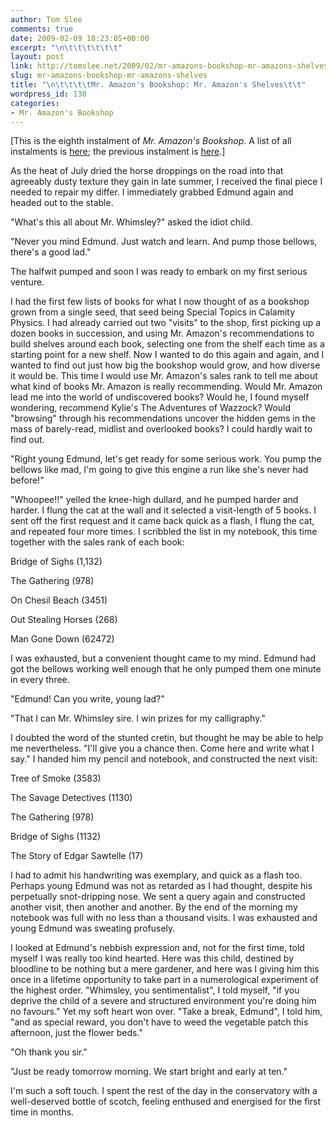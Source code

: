 ```yaml
---
author: Tom Slee
comments: true
date: 2009-02-09 18:23:05+00:00
excerpt: "\n\t\t\t\t\t\t"
layout: post
link: http://tomslee.net/2009/02/mr-amazons-bookshop-mr-amazons-shelves.html
slug: mr-amazons-bookshop-mr-amazons-shelves
title: "\n\t\t\t\tMr. Amazon's Bookshop: Mr. Amazon's Shelves\t\t"
wordpress_id: 130
categories:
- Mr. Amazon's Bookshop
---
```



				

[This is the eighth instalment of _Mr. Amazon's Bookshop_. A list of all instalments is [here](http://whimsley.typepad.com/whimsley/2008/12/mr-amazons-bookshop.html); the previous instalment is [here](http://whimsley.typepad.com/whimsley/2009/02/mr-amazons-bookshop-down-with-gatekeepers.html).]  


  


As the heat of July dried the horse droppings on the road into that agreeably dusty texture they gain in late summer, I received the final piece I needed to repair my differ. I immediately grabbed Edmund again and headed out to the stable.

  


"What's this all about Mr. Whimsley?" asked the idiot child.

  


"Never you mind Edmund. Just watch and learn. And pump those bellows, there's a good lad."

  


The halfwit pumped and soon I was ready to embark on my first serious venture.

  


I had the first few lists of books for what I now thought of as a bookshop grown from a single seed, that seed being Special Topics in Calamity Physics. I had already carried out two "visits" to the shop, first picking up a dozen books in succession, and using Mr. Amazon's recommendations to build shelves around each book, selecting one from the shelf each time as a starting point for a new shelf. Now I wanted to do this again and again, and I wanted to find out just how big the bookshop would grow, and how diverse it would be. This time I would use Mr. Amazon's sales rank to tell me about what kind of books Mr. Amazon is really recommending. Would Mr. Amazon lead me into the world of undiscovered books? Would he, I found myself wondering, recommend Kylie's The Adventures of Wazzock? Would "browsing" through his recommendations uncover the hidden gems in the mass of barely-read, midlist and overlooked books? I could hardly wait to find out.

  


"Right young Edmund, let's get ready for some serious work. You pump the bellows like mad, I'm going to give this engine a run like she's never had before!"

  


"Whoopee!!" yelled the knee-high dullard, and he pumped harder and harder. I flung the cat at the wall and it selected a visit-length of 5 books. I sent off the first request and it came back quick as a flash, I flung the cat, and repeated four more times. I scribbled the list in my notebook, this time together with the sales rank of each book:

Bridge of Sighs (1,132)

The Gathering (978)

On Chesil Beach (3451)

Out Stealing Horses (268)

Man Gone Down (62472)

  


I was exhausted, but a convenient thought came to my mind. Edmund had got the bellows working well enough that he only pumped them one minute in every three.

  


"Edmund! Can you write, young lad?"

  


"That I can Mr. Whimsley sire. I win prizes for my calligraphy."

  


I doubted the word of the stunted cretin, but thought he may be able to help me nevertheless. "I'll give you a chance then. Come here and write what I say." I handed him my pencil and notebook, and constructed the next visit:

Tree of Smoke (3583)

The Savage Detectives (1130)

The Gathering (978)

Bridge of Sighs (1132)

The Story of Edgar Sawtelle (17)

  


I had to admit his handwriting was exemplary, and quick as a flash too. Perhaps young Edmund was not as retarded as I had thought, despite his perpetually snot-dripping nose. We sent a query again and constructed another visit, then another and another. By the end of the morning my notebook was full with no less than a thousand visits. I was exhausted and young Edmund was sweating profusely.

  


I looked at Edmund's nebbish expression and, not for the first time, told myself I was really too kind hearted. Here was this child, destined by bloodline to be nothing but a mere gardener, and here was I giving him this once in a lifetime opportunity to take part in a numerological experiment of the highest order. "Whimsley, you sentimentalist", I told myself, "if you deprive the child of a severe and structured environment you're doing him no favours." Yet my soft heart won over. "Take a break, Edmund", I told him, "and as special reward, you don't have to weed the vegetable patch this afternoon, just the flower beds."

  


"Oh thank you sir."

  


"Just be ready tomorrow morning. We start bright and early at ten."

  


I'm such a soft touch. I spent the rest of the day in the conservatory with a well-deserved bottle of scotch, feeling enthused and energised for the first time in months.


		
